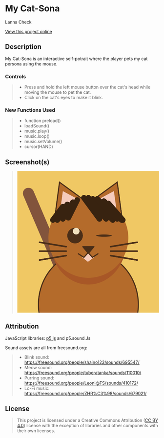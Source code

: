 # My Cat-Sona

Lanna Check

[View this project online](https://lannacheck-ops.github.io/cart253/art-jam/template-p5-project/)

## Description

My Cat-Sona is an interactive self-potrait where the player pets my cat persona using the mouse. 

### Controls
> - Press and hold the left mouse button over the cat's head while moving the mouse to pet the cat.
> - Click on the cat's eyes to make it blink.

### New Functions Used
> - function preload()
> - loadSound()
> - music.play()
> - music.loop()
> - music.setVolume()
> - cursor(HAND)
## Screenshot(s)
> ![Image of My Cat-Sona self portrait](assets/images/artJam.png)

## Attribution
JavaScript libraries:
[p5.js](https://p5js.org/) and p5.sound.Js

Sound assets are all from freesound.org:
> - Blink sound: https://freesound.org/people/shaino123/sounds/695547/
> - Meow sound: https://freesound.org/people/tuberatanka/sounds/110010/
> - Purring sound: https://freesound.org/people/Leoni@FS/sounds/410172/
> - Lo-Fi music: https://freesound.org/people/ZHR%C3%98/sounds/679021/

## License
> This project is licensed under a Creative Commons Attribution ([CC BY 4.0](https://creativecommons.org/licenses/by/4.0/deed.en)) license with the exception of libraries and other components with their own licenses.